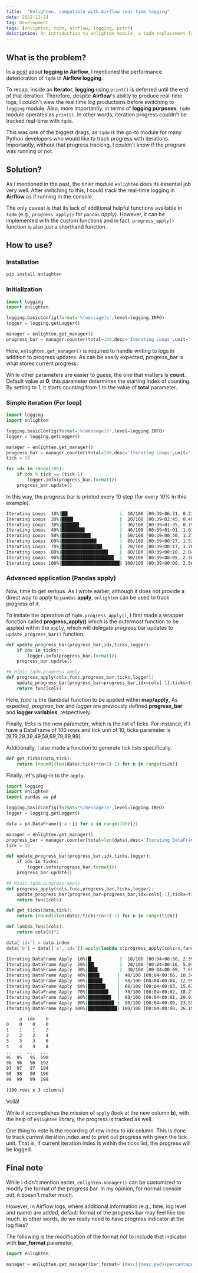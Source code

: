 ```yaml
---
title:  "Enlighten, compatible with Airflow real-time logging"
date: 2022-12-24
tag: Development
tags: [enlighten, tqdm, airflow, logging, print]
description: An introduction to enlighten module, a tqdm replacement for real-time logging in Airflow
---
```


## What is the problem?

In a [post](avoid-print) about **logging in Airflow**, I mentioned the performance deterioration of `tqdm` in **Airflow logging**. 

To recap, inside an **Iterator**, **logging** using `print()` is deferred until the end of that iteration. Therefore, despite **Airflow**'s ability to produce real-time logs, I couldn't view the real time log productions before switching to `logging` module. Also, more importantly, in terms of **logging purposes**, `tqdm` module operates as `print()`. In other words, iteration progress couldn't be tracked real-time with `tqdm`.

This was one of the biggest drags, as `tqdm` is the go-to module for many Python developers who would like to track progress with iterations. Importantly, without that progress tracking, I couldn't know if the program was running or not.


## Solution?

As I mentioned in the past, the tinier module `enlighten` does its essential job very well. After switching to this, I could track the real-time logging in **Airflow** as if running in the console.

The only caveat is that its lack of additional helpful functions available in `tqdm` (e.g., `progress_apply()` for `pandas` *apply*). 
However, it can be implemented with the custom functions and in fact, `progress_apply()` function is also just a shorthand function.


## How to use?

### Installation

```bash
pip install enlighten
```

### Initialization

```py
import logging
import enlighten

logging.basicConfig(format='%(message)s',level=logging.INFO)
logger = logging.getLogger()

manager = enlighten.get_manager()
progress_bar = manager.counter(total=100,desc='Iterating Loops',unit='ticks',count=1)
```

Here, `enlighten.get_manager()` is required to handle writing to logs in addition to progress updates.
As can be easily expected, progress_bar is what stores current progress. 

While other parameters are easier to guess, the one that matters is **count**. Default value at **0**, this parameter determines the starting index of counting. By setting to 1, it starts counting from 1 to the value of **total** parameter.


### Simple iteration (For loop)

```py
import logging
import enlighten

logging.basicConfig(format='%(message)s',level=logging.INFO)
logger = logging.getLogger()

manager = enlighten.get_manager()
progress_bar = manager.counter(total=100,desc='Iterating Loops',unit='ticks',count=1)
tick = 10

for idx in range(100):
    if idx % tick == (tick-1):
        logger.info(progress_bar.format())
    progress_bar.update()
```

In this way, the progress bar is printed every 10 step (for every 10% in this example).

```bash
Iterating Loops  10%|██▎                   |  10/100 [00:39<06:31, 0.23 ticks/s]
Iterating Loops  20%|████▍                 |  20/100 [00:39<02:45, 0.49 ticks/s]
Iterating Loops  30%|██████▋               |  30/100 [00:39<01:35, 0.75 ticks/s]
Iterating Loops  40%|████████▊             |  40/100 [00:39<01:01, 1.01 ticks/s]
Iterating Loops  50%|███████████           |  50/100 [00:39<00:40, 1.27 ticks/s]
Iterating Loops  60%|█████████████▎        |  60/100 [00:39<00:27, 1.52 ticks/s]
Iterating Loops  70%|███████████████▍      |  70/100 [00:39<00:17, 1.78 ticks/s]
Iterating Loops  80%|█████████████████▋    |  80/100 [00:39<00:10, 2.04 ticks/s]
Iterating Loops  90%|███████████████████▊  |  90/100 [00:39<00:05, 2.30 ticks/s]
Iterating Loops 100%|██████████████████████| 100/100 [00:39<00:00, 2.56 ticks/s]
```

### Advanced application (Pandas apply)

Now, time to get serious.
As I wrote earlier, although it does not provide a direct way to apply to `pandas` **apply**, `enlighten` can be used to track progress of it.

To imitate the operation of `tqdm.progress_apply()`, I first made a wrapper function called **progress_apply()** which is the outermost function to be applied within the `apply`, which will delegate progress bar updates to `update_progress_bar()` function.


```py
def update_progress_bar(progress_bar,idx,ticks,logger):
    if idx in ticks:
        logger.info(progress_bar.format())
    progress_bar.update()

## Mimic tqdm.progress_apply
def progress_apply(cols,func,progress_bar,ticks,logger):
    update_progress_bar(progress_bar=progress_bar,idx=cols[-1],ticks=ticks,logger=logger)
    return func(cols)
```

Here, *func* is the (lambda) function to be applied within **map/apply**, As expected, *progress_bar* and *logger* are previously defined **progress_bar** and **logger variables**, respectively. 

Finally, *ticks* is the new parameter, which is the list of ticks. For instance, if I have a DataFrame of 100 rows and tick unit of 10, ticks parameter is [9,19,29,39,49,59,69,79,89,99]. 


Additionally, I also made a function to generate tick lists specifically.


```py
def get_ticks(data,tick):
    return [round((len(data)/tick)*(n+1)-1) for n in range(tick)]
```


Finally, let's plug-in to the `apply`.


```py
import logging
import enlighten
import pandas as pd

logging.basicConfig(format='%(message)s',level=logging.INFO)
logger = logging.getLogger()

data = pd.DataFrame({'a':[i for i in range(100)]})

manager = enlighten.get_manager()
progress_bar = manager.counter(total=len(data),desc='Iterating DataFrame Apply',unit='ticks',count=1)
tick = 10

def update_progress_bar(progress_bar,idx,ticks,logger):
    if idx in ticks:
        logger.info(progress_bar.format())
    progress_bar.update()

## Mimic tqdm.progress_apply
def progress_apply(cols,func,progress_bar,ticks,logger):
    update_progress_bar(progress_bar=progress_bar,idx=cols[-1],ticks=ticks,logger=logger)
    return func(cols)

def get_ticks(data,tick):
    return [round((len(data)/tick)*(n+1)-1) for n in range(tick)]

def lambda_func(cols):
    return cols[0]*2

data['idx'] = data.index
data['b'] = data[['a','idx']].apply(lambda x:progress_apply(cols=x,func=lambda_func,progress_bar=progress_bar,ticks=get_ticks(data,tick),logger=logger),axis=1)
```

```bash
Iterating DataFrame Apply  10%|█▎          |  10/100 [00:04<00:38, 2.39 ticks/s]
Iterating DataFrame Apply  20%|██▍         |  20/100 [00:04<00:16, 5.04 ticks/s]
Iterating DataFrame Apply  30%|███▋        |  30/100 [00:04<00:09, 7.69 ticks/s]
Iterating DataFrame Apply  40%|████▍      |  40/100 [00:04<00:06, 10.34 ticks/s]
Iterating DataFrame Apply  50%|█████▌     |  50/100 [00:04<00:04, 12.99 ticks/s]
Iterating DataFrame Apply  60%|██████▋    |  60/100 [00:04<00:03, 15.63 ticks/s]
Iterating DataFrame Apply  70%|███████▊   |  70/100 [00:04<00:02, 18.27 ticks/s]
Iterating DataFrame Apply  80%|████████▊  |  80/100 [00:04<00:01, 20.91 ticks/s]
Iterating DataFrame Apply  90%|█████████▉ |  90/100 [00:04<00:00, 23.55 ticks/s]
Iterating DataFrame Apply 100%|███████████| 100/100 [00:04<00:00, 26.19 ticks/s]
```

```bash
     a  idx    b
0    0    0    0
1    1    1    2
2    2    2    4
3    3    3    6
4    4    4    8
..  ..  ...  ...
95  95   95  190
96  96   96  192
97  97   97  194
98  98   98  196
99  99   99  198

[100 rows x 3 columns]
```

Voilà!

While it accomplishes the mission of `apply` (look at the new column **b**), with the help of `enlighten` library, the progress is tracked as well.

One thing to note is the recording of row index to *idx* column. This is done to track current iteration index and to print out progress with given the tick unit. That is, if current iteration index is within the ticks list, the progress will be logged.


## Final note

While I didn't mention earier, `enlighten.manager()` can be customized to modify the format of the progress bar. In my opinion, for normal console out, it doesn't matter much. 

However, in Airflow logs, where additional information (e.g., time, log level and name) are added, default format of the progress bar may feel like too much. In other words, do we really need to have progress indicator at the log files?

The following is the modification of the format not to include that indicator with **bar_format** parameter.

```py
import enlighten

manager = enlighten.get_manager(bar_format='{desc}{desc_pad}{percentage:3.0f}%| {count:{len_total}d}/{total:d} [{elapsed}<{eta}, {rate:.2f}{unit_pad}{unit}/s]')
```